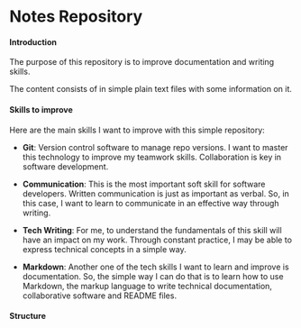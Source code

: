 # Notes Repository


#### Introduction

The purpose of this repository is to improve documentation and writing skills.

The content consists of in simple plain text files with some information on it.


#### Skills to improve

Here are the main skills I want to improve with this simple repository: 

- **Git**: Version control software to manage repo versions. I want to master this technology 
to improve my teamwork skills. Collaboration is key in software development. 

- **Communication**: This is the most important soft skill for software developers. 
Written communication is just as important as verbal. So, in this case, I want to learn 
to communicate in an effective way through writing. 

- **Tech Writing**: For me, to understand the fundamentals of this skill will have an impact 
on my work. Through constant practice, I may be able to express technical concepts in 
a simple way.

- **Markdown**: Another one of the tech skills I want to learn and improve is documentation.
So, the simple way I can do that is to learn how to use Markdown, the markup language to write
technical documentation, collaborative software and README files.


#### Structure